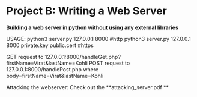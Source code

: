 
# Project B: Writing a Web Server


**Building a web server in python without using any external libraries**

USAGE:
python3 server.py 127.0.0.1 8000 #http
python3 server.py 127.0.0.1 8000 private.key public.cert #https

GET request to 127.0.0.1:8000/handleGet.php?firstName=Virat&lastName=Kohli
POST request to 127.0.0.1:8000/handlePost.php where body=firstName=Virat&lastName=Kohli

Attacking the webserver: Check out the **attacking_server.pdf **

